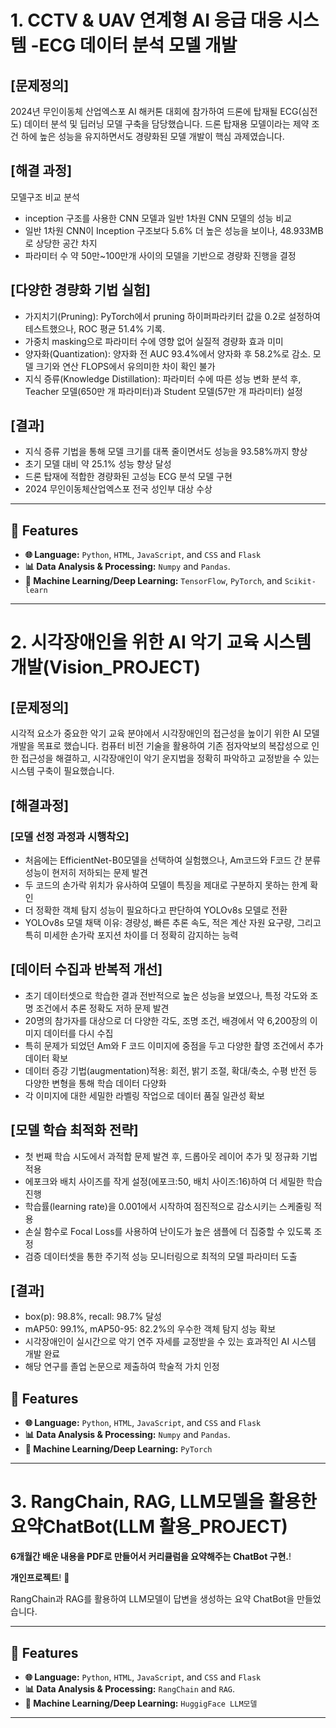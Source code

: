 # 1. CCTV & UAV 연계형 AI 응급 대응 시스템 -ECG 데이터 분석 모델 개발

## [문제정의]
2024년 무인이동체 산업엑스포 AI 해커톤 대회에 참가하여 드론에 탑재될 ECG(심전도) 데이터 분석 및 딥러닝 모델 구축을 담당했습니다.
드론 탑재용 모델이라는 제약 조건 하에 높은 성능을 유지하면서도 경량화된 모델 개발이 핵심 과제였습니다.
## [해결 과정]
모델구조 비교 분석
- inception 구조를 사용한 CNN 모델과 일반 1차원 CNN 모델의 성능 비교
- 일반 1차원 CNN이 Inception 구조보다 5.6% 더 높은 성능을 보이나, 48.933MB로 상당한 공간 차지
- 파라미터 수 약 50만~100만개 사이의 모델을 기반으로 경량화 진행을 결정
## [다양한 경량화 기법 실험]
- 가지치기(Pruning): PyTorch에서 pruning 하이퍼파라키터 값을 0.2로 설정하여 테스트했으나, ROC 평균 51.4% 기록.
- 가중치 masking으로 파라미터 수에 영향 없어 실질적 경량화 효과 미미
- 양자화(Quantization): 양자화 전 AUC 93.4%에서 양자화 후 58.2%로 감소. 모델 크기와 연산 FLOPS에서 유의미한 차이 확인 불가
- 지식 증류(Knowledge Distillation): 파라미터 수에 따른 성능 변화 분석 후, Teacher 모델(650만 개 파라미터)과 Student 모델(57만 개 파라미터)
설정
## [결과]
- 지식 증류 기법을 통해 모델 크기를 대폭 줄이면서도 성능을 93.58%까지 향상
- 초기 모델 대비 약 25.1% 성능 향상 달성
- 드론 탑재에 적합한 경량화된 고성능 ECG 분석 모델 구현
- 2024 무인이동체산업엑스포 전국 성인부 대상 수상

---

## 🌟 Features

- **🌐 Language:** `Python`, `HTML`, `JavaScript`, and `CSS` and `Flask`
- **📊 Data Analysis & Processing:** `Numpy` and `Pandas`.
- **🤖 Machine Learning/Deep Learning:** `TensorFlow`, `PyTorch`, and `Scikit-learn`
  
---
# 2. 시각장애인을 위한 AI 악기 교육 시스템 개발(Vision_PROJECT)

## [문제정의]
시각적 요소가 중요한 악기 교육 분야에서 시각장애인의 접근성을 높이기 위한 AI 모델 개발을 목표로 했습니다.
컴퓨터 비전 기술을 활용하여 기존 점자악보의 복잡성으로 인한 접근성을 해결하고, 시각장애인이 악기 운지법을 정확히 파악하고 교정받을 수 있는 시스템 구축이 필요했습니다.

## [해결과정]
### [모델 선정 과정과 시행착오]
- 처음에는 EfficientNet-B0모델을 선택하여 실험했으나, Am코드와 F코드 간 분류 성능이 현저히 저하되는 문제 발견
- 두 코드의 손가락 위치가 유사하여 모델이 특징을 제대로 구분하지 못하는 한계 확인
- 더 정확한 객체 탐지 성능이 필요하다고 판단하여 YOLOv8s 모델로 전환
- YOLOv8s 모델 채택 이유: 경량성, 빠른 추론 속도, 적은 계산 자원 요구량, 그리고 특히 미세한 손가락 포지션 차이를 더 정확히 감지하는 능력

## [데이터 수집과 반복적 개선]
- 초기 데이터셋으로 학습한 결과 전반적으로 높은 성능을 보였으나, 특정 각도와 조명 조건에서 추론 정확도 저하 문제 발견
- 20명의 참가자를 대상으로 더 다양한 각도, 조명 조건, 배경에서 약 6,200장의 이미지 데이터를 다시 수집
- 특히 문제가 되었던 Am와 F 코드 이미지에 중점을 두고 다양한 촬영 조건에서 추가 데이터 확보
- 데이터 증강 기법(augmentation)적용: 회전, 밝기 조절, 확대/축소, 수평 반전 등 다양한 변형을 통해 학습 데이터 다양화
- 각 이미지에 대한 세밀한 라벨링 작업으로 데이터 품질 일관성 확보
## [모델 학습 최적화 전략]
- 첫 번째 학습 시도에서 과적합 문제 발견 후, 드롭아웃 레이어 추가 및 정규화 기법 적용
- 에포크와 배치 사이즈를 작게 설정(에포크:50, 배치 사이즈:16)하여 더 세밀한 학습 진행
- 학습률(learning rate)을 0.001에서 시작하여 점진적으로 감소시키는 스케줄링 적용
- 손실 함수로 Focal Loss를 사용하여 난이도가 높은 샘플에 더 집중할 수 있도록 조정
- 검증 데이터셋을 통한 주기적 성능 모니터링으로 최적의 모델 파라미터 도출
## [결과]
- box(p): 98.8%, recall: 98.7% 달성
- mAP50: 99.1%, mAP50-95: 82.2%의 우수한 객체 탐지 성능 확보
- 시각장애인이 실시간으로 악기 연주 자세를 교정받을 수 있는 효과적인 AI 시스템 개발 완료
- 해당 연구를 졸업 논문으로 제출하여 학술적 가치 인정

## 🌟 Features

- **🌐 Language:** `Python`, `HTML`, `JavaScript`, and `CSS` and `Flask`
- **📊 Data Analysis & Processing:** `Numpy` and `Pandas`.
- **🤖 Machine Learning/Deep Learning:**  `PyTorch`
  
---

# 3. RangChain, RAG, LLM모델을 활용한 요약ChatBot(LLM 활용_PROJECT)
**6개월간 배운 내용을 PDF로 만들어서 커리큘럼을 요약해주는 ChatBot 구현.**!

**개인프로젝트**! 🚀  

RangChain과 RAG를 활용하여 LLM모델이 답변을 생성하는 요약 ChatBot을 만들었습니다.

---

## 🌟 Features

- **🌐 Language:** `Python`, `HTML`, `JavaScript`, and `CSS` and `Flask`
- **📊 Data Analysis & Processing:** `RangChain` and `RAG`.
- **🤖 Machine Learning/Deep Learning:**  `HuggigFace LLM모델`
  
---
